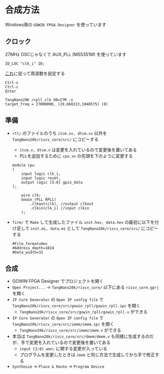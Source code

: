 # 合成方法
Windows用の `GOWIN FPGA Designer` を使っています

## クロック
27MHz OSCじゃなくて AUX_PLL (MS5351M) を使っています
```
IO_LOC "clk_i" 10;
```
[これ](https://wiki.sipeed.com/hardware/en/tang/tang-nano-20k/example/unbox.html#pll_clk)に従って周波数を設定する
```
Ctrl-x
Ctrl-c
Enter

TangNano20K />pll_clk O0=27M -s
target_freq = 27000000, (29,660213,1048575) (0)

```

## 準備
- `rtl/` のファイルのうち `itcm.sv, dtcm.sv` 以外を `TangNano20k/riscv_core/src/` にコピーする
    - `itcm.v, dtcm.v` は変更を入れているので変更後を置いてある
    - PLLを追加するために `cpu.sv` の先頭を下のように変更する
    ```
    module cpu
    (
        input logic clk_i,
        input logic reset,
        output logic [5:0] gpio_data
    );

        wire clk;
        Gowin_rPLL RPLL(
            .clkout(clk), //output clkout
            .clkin(clk_i) //input clkin
        );
    ```
- `firm/` で `Make` して生成したファイル `inst.hex, data.hex` の最初に以下を付け足して `inst.mi, data.mi` として `TangNano20k/riscv_core/src/` にコピーする

    ```
    #File_format=Hex
    #Address_depth=1024
    #Data_width=32
    ```

## 合成
- GOWIN FPGA Designer でプロジェクトを開く
- `Open Project...` → `TangNano20k/riscv_core/` 以下にある `riscv_core.gprj` を開く
- `IP Core Generator` の `Open IP config file` で `TangNano20k/riscv_core/src/gowin_rpll/gowin_rpll.ipc` を開く
    - `TangNano20k/riscv_core/src/gowin_rpll/gowin_rpll.v` ができる
- `IP Core Generator` の `Open IP config file` で `TangNano20k/riscv_core/src/imem/imem.ipc` を開く
    - `TangNano20k/riscv_core/src/imem/imem.v` ができる
- 本当は `TangNano20k/riscv_core/src/dmem/dmem.v` も同様に生成するのだが、手で変更を入れているので変更後を置いてある
    - `input [3:0] wen;` に関する変更が入っている
    - プログラムを変更したときは `imem` と同じ方法で生成してから手で修正する
- `Synthesie` → `Place & Route` → `Program Device`